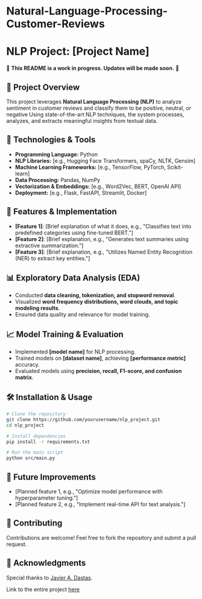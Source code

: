 # Natural-Language-Processing-Customer-Reviews

# NLP Project: [Project Name]

🚧 **This README is a work in progress. Updates will be made soon.** 🚧

## 📌 Project Overview
This project leverages **Natural Language Processing (NLP)** to analyze sentiment in customer reviews and classify them to be positive, neutral, or negative
Using state-of-the-art NLP techniques, the system processes, analyzes, and extracts meaningful insights from textual data.

## 🔧 Technologies & Tools
- **Programming Language:** Python
- **NLP Libraries:** [e.g., Hugging Face Transformers, spaCy, NLTK, Gensim]
- **Machine Learning Frameworks:** [e.g., TensorFlow, PyTorch, Scikit-learn]
- **Data Processing:** Pandas, NumPy
- **Vectorization & Embeddings:** [e.g., Word2Vec, BERT, OpenAI API]
- **Deployment:** [e.g., Flask, FastAPI, Streamlit, Docker]


## 🚀 Features & Implementation
- **[Feature 1]**: [Brief explanation of what it does, e.g., "Classifies text into predefined categories using fine-tuned BERT."]
- **[Feature 2]**: [Brief explanation, e.g., "Generates text summaries using extractive summarization."]
- **[Feature 3]**: [Brief explanation, e.g., "Utilizes Named Entity Recognition (NER) to extract key entities."]

## 📊 Exploratory Data Analysis (EDA)
- Conducted **data cleaning, tokenization, and stopword removal**.
- Visualized **word frequency distributions, word clouds, and topic modeling results**.
- Ensured data quality and relevance for model training.

## 📈 Model Training & Evaluation
- Implemented **[model name]** for NLP processing.
- Trained models on **[dataset name]**, achieving **[performance metric]** accuracy.
- Evaluated models using **precision, recall, F1-score, and confusion matrix**.

## 🛠️ Installation & Usage
```bash
# Clone the repository
git clone https://github.com/yourusername/nlp_project.git
cd nlp_project

# Install dependencies
pip install -r requirements.txt

# Run the main script
python src/main.py
```

## 📌 Future Improvements
- [Planned feature 1, e.g., "Optimize model performance with hyperparameter tuning."]
- [Planned feature 2, e.g., "Implement real-time API for text analysis."]

## 🤝 Contributing
Contributions are welcome! Feel free to fork the repository and submit a pull request.

## 📝 Acknowledgments
Special thanks to [Javier A. Dastas](https://github.com/javierdastas).

Link to the entire project [here](https://github.com/javierdastas/project-nlp-automated-customer-reviews)

